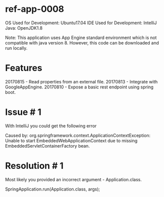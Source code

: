 # ref-app-0008

OS Used for Development: Ubuntu17.04
IDE Used for Development: IntelliJ
Java: OpenJDK1.8

Note: This application uses App Engine standard environment which is not compatible with java version 8. 
However, this code can be downloaded and run locally.

# Features
20170815 - Read properties from an external file.
20170813 - Integrate with GoogleAppEngine.
20170810 - Expose a basic rest endpoint using spring boot.

# Issue # 1

With IntelliJ you could get the following error

Caused by: org.springframework.context.ApplicationContextException: Unable to start EmbeddedWebApplicationContext due to missing EmbeddedServletContainerFactory bean.

# Resolution # 1

Most likely you provided an incorrect argument - Application.class.

SpringApplication.run(Application.class, args); 